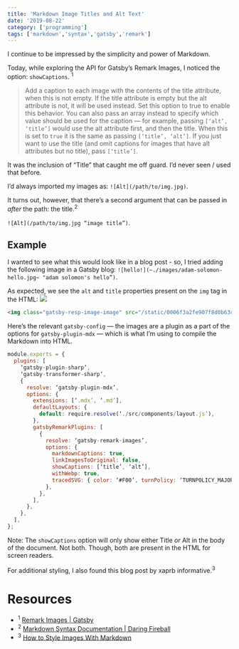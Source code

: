 ```yaml
---
title: 'Markdown Image Titles and Alt Text'
date: '2019-08-22'
category: ['programming']
tags: ['markdown','syntax','gatsby','remark']
---
```


I continue to be impressed by the simplicity and power of Markdown. 

Today, while exploring the API for Gatsby’s Remark Images, I noticed the option: `showCaptions`. <sup>1</sup>

> Add a caption to each image with the contents of the title attribute, when this is not empty. If the title attribute is empty but the alt attribute is not, it will be used instead. Set this option to true to enable this behavior. You can also pass an array instead to specify which value should be used for the caption — for example, passing `[‘alt’, ‘title’]` would use the alt attribute first, and then the title. When this is set to `true` it is the same as passing `[‘title’, ‘alt’]`. If you just want to use the title (and omit captions for images that have alt attributes but no title), pass `[‘title’]`.  

It was the inclusion of “Title” that caught me off guard. I’d never seen / used that before.

I’d always imported my images as: `![Alt](/path/to/img.jpg)`.

It turns out, however, that there’s a second argument that can be passed in _after_ the path: the title.<sup>2</sup>

`![Alt](/path/to/img.jpg “image title”)`.

## Example
I wanted to see what this would look like in a blog post - so, I tried adding the following image in a Gatsby blog:  `![hello!](~./images/adam-solomon-hello.jpg~ "adam solomon's hello”)`.

As expected, we see the `alt` and `title` properties present on the `img` tag in the HTML:
![](&&&SFLOCALFILEPATH&&&Screen%20Shot%202019-08-19%20at%206.17.19%20AM.png)

```html
<img class="gatsby-resp-image-image" src="/static/0006f3a2fe907f8d0b63c65e51983802/a111b/adam-solomon-hello.jpg" alt="hello!" title="adam solomon's hello">
```

Here’s the relevant `gatsby-config` — the images are a plugin as a part of the options for `gatsby-plugin-mdx` — which is what I’m using to compile the Markdown into HTML. 
``` javascript
module.exports = {
  plugins: [
    ‘gatsby-plugin-sharp’,
    ‘gatsby-transformer-sharp’,
    {
      resolve: ‘gatsby-plugin-mdx’,
      options: {
        extensions: [‘.mdx’, ‘.md’],
        defaultLayouts: {
          default: require.resolve(‘./src/components/layout.js’),
        },
        gatsbyRemarkPlugins: [
          {
            resolve: ‘gatsby-remark-images’,
            options: {
              markdownCaptions: true,
              linkImagesToOriginal: false,
              showCaptions: [‘title’, ‘alt’],
              withWebp: true,
              tracedSVG: { color: ‘#F00’, turnPolicy: ‘TURNPOLICY_MAJORITY’ },
            },
          },
        ],
      },
    },
  ],
};
```

Note: The `showCaptions` option will only show either Title _or_ Alt in the body of the document. Not both. Though, both are present in the HTML for screen readers. 

For additional styling, I also found this blog post by xaprb informative.<sup>3</sup>

# Resources
* <sup>1</sup> [Remark Images | Gatsby](https://www.gatsbyjs.org/packages/gatsby-remark-images/)
* <sup>2</sup> [Markdown Syntax Documentation | Daring Fireball](https://daringfireball.net/projects/markdown/syntax#img)
* <sup>3</sup> [How to Style Images With Markdown](https://www.xaprb.com/blog/how-to-style-images-with-markdown/)
